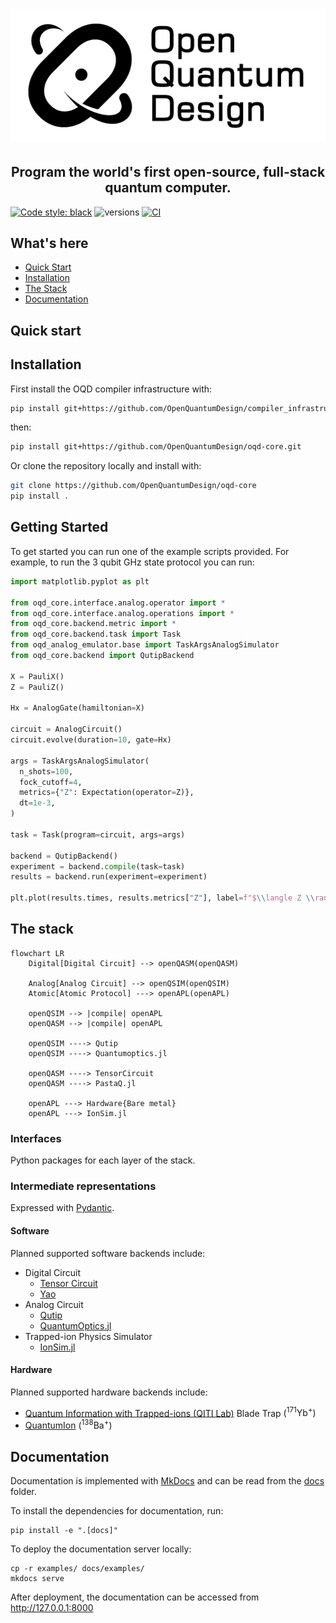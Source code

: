 # ![Open Quantum Design](docs/img/oqd-logo-text.png)

<h2 align="center">
    Program the world's first open-source, full-stack quantum computer.
</h2>

[![Code style: black](https://img.shields.io/badge/code%20style-black-000000.svg)](https://github.com/ambv/black)
![versions](https://img.shields.io/badge/python-3.8%20%7C%203.9%20%7C%203.10-blue)
[![CI](https://github.com/OpenQuantumDesign/oqd-core/actions/workflows/CI.yml/badge.svg)](https://github.com/OpenQuantumDesign/oqd-core/actions/workflows/CI.yml)

## What's here

- [Quick Start](#quickstart) <br/>
- [Installation](#installation) <br/>
- [The Stack](#stack) <br/>
- [Documentation](#documentation) <br/>

## Quick start

## Installation <a name="installation"></a>

First install the OQD compiler infrastructure with:

```bash
pip install git+https://github.com/OpenQuantumDesign/compiler_infrastructure.git
```

then:

```bash
pip install git+https://github.com/OpenQuantumDesign/oqd-core.git
```

Or clone the repository locally and install with:

```bash
git clone https://github.com/OpenQuantumDesign/oqd-core
pip install .
```

## Getting Started <a name="Getting Started"></a>

To get started you can run one of the example scripts provided. For example, to run the 3 qubit GHz state protocol you can run:

```python
import matplotlib.pyplot as plt

from oqd_core.interface.analog.operator import *
from oqd_core.interface.analog.operations import *
from oqd_core.backend.metric import *
from oqd_core.backend.task import Task
from oqd_analog_emulator.base import TaskArgsAnalogSimulator
from oqd_core.backend import QutipBackend

X = PauliX()
Z = PauliZ()

Hx = AnalogGate(hamiltonian=X)

circuit = AnalogCircuit()
circuit.evolve(duration=10, gate=Hx)

args = TaskArgsAnalogSimulator(
  n_shots=100,
  fock_cutoff=4,
  metrics={"Z": Expectation(operator=Z)},
  dt=1e-3,
)

task = Task(program=circuit, args=args)

backend = QutipBackend()
experiment = backend.compile(task=task)
results = backend.run(experiment=experiment)

plt.plot(results.times, results.metrics["Z"], label=f"$\\langle Z \\rangle$")
```

## The stack <a name="stack"></a>

```mermaid
flowchart LR
    Digital[Digital Circuit] --> openQASM(openQASM)

    Analog[Analog Circuit] --> openQSIM(openQSIM)
    Atomic[Atomic Protocol] ---> openAPL(openAPL)

    openQSIM --> |compile| openAPL
    openQASM --> |compile| openAPL

    openQSIM ----> Qutip
    openQSIM ----> Quantumoptics.jl

    openQASM ----> TensorCircuit
    openQASM ----> PastaQ.jl

    openAPL ---> Hardware{Bare metal}
    openAPL ---> IonSim.jl
```

### Interfaces <a name="frontends"></a>

Python packages for each layer of the stack.

### Intermediate representations <a name="intermediate-representations"></a>

Expressed with [Pydantic](https://docs.pydantic.dev/latest/).

#### Software <a name="software"></a>

Planned supported software backends include:

- Digital Circuit
  - [Tensor Circuit](https://github.com/tencent-quantum-lab/tensorcircuit)
  - [Yao](https://yaoquantum.org/)
- Analog Circuit
  - [Qutip](https://qutip.org/)
  - [QuantumOptics.jl](https://docs.qojulia.org/search/?q=calcium)
- Trapped-ion Physics Simulator
  - [IonSim.jl](https://www.ionsim.org/)

#### Hardware <a name="hardware"></a>

Planned supported hardware backends include:

- [Quantum Information with Trapped-ions (QITI Lab)](https://qiti.iqc.uwaterloo.ca/publications/) Blade Trap $\left( ^{171}\mathrm{Yb}^+ \right)$
- [QuantumIon](https://tqt.uwaterloo.ca/project-details/quantumion-an-open-access-quantum-computing-platform/) $\left( ^{138}\mathrm{Ba}^+ \right)$

## Documentation <a name="documentation"></a>

Documentation is implemented with [MkDocs](https://www.mkdocs.org/) and can be read from the [docs](https://github.com/OpenQuantumDesign/oqd-core/tree/main/docs) folder.

To install the dependencies for documentation, run:

```
pip install -e ".[docs]"
```

To deploy the documentation server locally:

```
cp -r examples/ docs/examples/
mkdocs serve
```

After deployment, the documentation can be accessed from http://127.0.0.1:8000
